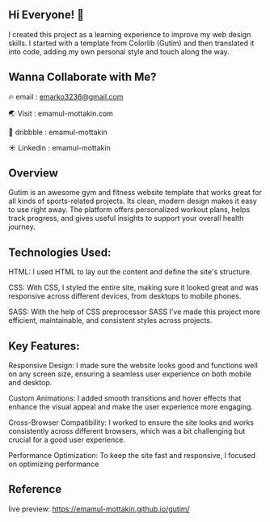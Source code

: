 ## Hi Everyone! 👋
I created this project as a learning experience to improve my web design skills. I started with a template from Colorlib (Gutim) and then translated it into code, adding my own personal style and touch along the way.

## Wanna Collaborate with Me?
🔥 email : emarko3236@gmail.com 

🌏 Visit : emamul-mottakin.com 

🤩 dribbble : emamul-mottakin

☀️ Linkedin : emamul-mottakin

## Overview
Gutim is an awesome gym and fitness website template that works great for all kinds of sports-related projects. Its clean, modern design makes it easy to use right away. The platform offers personalized workout plans, helps track progress, and gives useful insights to support your overall health journey.

## Technologies Used:
HTML: I used HTML to lay out the content and define the site's structure.

CSS: With CSS, I styled the entire site, making sure it looked great and was responsive across different devices, from desktops to mobile phones.

SASS: With the help of CSS preprocessor SASS I've made this project more efficient, maintainable, and consistent styles across projects.

## Key Features:
Responsive Design: I made sure the website looks good and functions well on any screen size, ensuring a seamless user experience on both mobile and desktop.

Custom Animations: I added smooth transitions and hover effects that enhance the visual appeal and make the user experience more engaging.

Cross-Browser Compatibility: I worked to ensure the site looks and works consistently across different browsers, which was a bit challenging but crucial for a good user experience.

Performance Optimization: To keep the site fast and responsive, I focused on optimizing performance

## Reference
live preview: https://emamul-mottakin.github.io/gutim/
